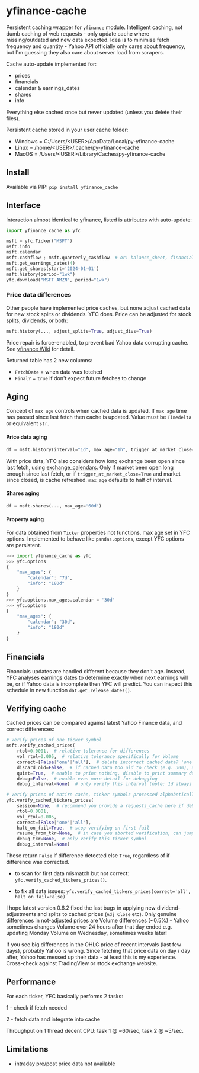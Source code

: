 # yfinance-cache

Persistent caching wrapper for `yfinance` module. Intelligent caching, not dumb caching of web requests - only update cache where missing/outdated and new data expected. Idea is to minimise fetch frequency and quantity - Yahoo API officially only cares about frequency, but I'm guessing they also care about server load from scrapers.

Cache auto-update implemented for:
- prices
- financials
- calendar & earnings_dates
- shares
- info

Everything else cached once but never updated (unless you delete their files).

Persistent cache stored in your user cache folder:
- Windows = C:/Users/\<USER\>/AppData/Local/py-yfinance-cache
- Linux = /home/\<USER\>/.cache/py-yfinance-cache
- MacOS = /Users/\<USER\>/Library/Caches/py-yfinance-cache

## Install

Available via PIP: `pip install yfinance_cache`

## Interface

Interaction almost identical to yfinance, listed is attributes with auto-update:

```python
import yfinance_cache as yfc

msft = yfc.Ticker("MSFT")
msft.info
msft.calendar
msft.cashflow ; msft.quarterly_cashflow  # or: balance_sheet, financials
msft.get_earnings_dates(4)
msft.get_shares(start='2024-01-01')
msft.history(period="1wk")
yfc.download("MSFT AMZN", period="1wk")
```

### Price data differences

Other people have implemented price caches, but none adjust cached data for new stock splits or dividends.
YFC does. Price can be adjusted for stock splits, dividends, or both:

```python
msft.history(..., adjust_splits=True, adjust_divs=True)
```

Price repair is force-enabled, to prevent bad Yahoo data corrupting cache.
See [yfinance Wiki](https://github.com/ranaroussi/yfinance/wiki/Price-repair) for detail.

Returned table has 2 new columns:
- `FetchDate` = when data was fetched
- `Final?` = `true` if don't expect future fetches to change

## Aging

Concept of `max age` controls when cached data is updated.
If `max age` time has passed since last fetch then cache is updated.
Value must be `Timedelta` or equivalent `str`.

#### Price data aging

``` python
df = msft.history(interval="1d", max_age="1h", trigger_at_market_close=False, ...)
```

With price data, YFC also considers how long exchange been open since last fetch, 
using [exchange_calendars](https://github.com/gerrymanoim/exchange_calendars).
Only if market been open long enough since last fetch, 
or if `trigger_at_market_close=True` and market since closed, 
is cache refreshed.
`max_age` defaults to half of interval.

#### Shares aging

``` python
df = msft.shares(..., max_age='60d')
```

#### Property aging

For data obtained from `Ticker` properties not functions, max age set in YFC options.
Implemented to behave like `pandas.options`, except YFC options are persistent.

``` python
>>> import yfinance_cache as yfc
>>> yfc.options
{
    "max_ages": {
        "calendar": "7d",
        "info": "180d"
    }
}
>>> yfc.options.max_ages.calendar = '30d'
>>> yfc.options
{
    "max_ages": {
        "calendar": "30d",
        "info": "180d"
    }
}
```

## Financials

Financials updates are handled different because they don't age.
Instead, YFC analyses earnings dates to determine exactly when next earnings will be, 
or if Yahoo data is incomplete then YFC will predict.
You can inspect this schedule in new function `dat.get_release_dates()`.

## Verifying cache

Cached prices can be compared against latest Yahoo Finance data, and correct differences:

```python
# Verify prices of one ticker symbol
msft.verify_cached_prices(
	rtol=0.0001,  # relative tolerance for differences
	vol_rtol=0.005,  # relative tolerance specifically for Volume
	correct=[False|'one'|'all'],  # delete incorrect cached data? 'one' = stop after correcting first incorrect prices table ; 'all' = correct all tickers & intervals
	discard_old=False,  # if cached data too old to check (e.g. 30m), assume incorrect and delete?
	quiet=True,  # enable to print nothing, disable to print summary detail of why cached data wrong
	debug=False,  # enable even more detail for debugging 
	debug_interval=None)  # only verify this interval (note: 1d always verified)

# Verify prices of entire cache, ticker symbols processed alphabetically. Recommend using `requests_cache` session.
yfc.verify_cached_tickers_prices(
	session=None,  # recommend you provide a requests_cache here if debugging
	rtol=0.0001,
	vol_rtol=0.005,
	correct=[False|'one'|'all'],
	halt_on_fail=True,  # stop verifying on first fail
	resume_from_tkr=None,  # in case you aborted verification, can jump ahead to this ticker symbol. Append '+1' to start AFTER the ticker
	debug_tkr=None,  # only verify this ticker symbol
	debug_interval=None)
```

These return `False` if difference detected else `True`, regardless of if difference was corrected.

- to scan for first data mismatch but not correct: `yfc.verify_cached_tickers_prices()`. 

- to fix all data issues: `yfc.verify_cached_tickers_prices(correct='all', halt_on_fail=False)`

I hope latest version 0.6.2 fixed the last bugs in applying new dividend-adjustments and splits to cached prices (`Adj Close` etc).
Only genuine differences in not-adjusted prices are Volume differences (~0.5%) - 
Yahoo sometimes changes Volume over 24 hours after that day ended e.g. updating Monday Volume on Wednesday, 
sometimes weeks later!

If you see big differences in the OHLC price of recent intervals (last few days), probably Yahoo is wrong.
Since fetching that price data on day / day after, Yahoo has messed up their data - at least this is my experience.
Cross-check against TradingView or stock exchange website.

## Performance

For each ticker, YFC basically performs 2 tasks:

1 - check if fetch needed

2 - fetch data and integrate into cache

Throughput on 1 thread decent CPU: task 1 @ ~60/sec, task 2 @ ~5/sec.

## Limitations

- intraday pre/post price data not available
